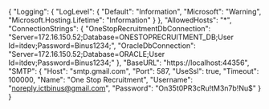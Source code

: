 {
  "Logging": {
    "LogLevel": {
      "Default": "Information",
      "Microsoft": "Warning",
      "Microsoft.Hosting.Lifetime": "Information"
    }
  },
  "AllowedHosts": "*",
  "ConnectionStrings": {
    "OneStopRecruitmentDbConnection": "Server=172.16.150.52;Database=ONESTOPRECRUITMENT_DB;User Id=itdev;Password=Binus1234;",
    "OracleDbConnection": "Server=172.16.150.52;Database=ORACLE;User Id=itdev;Password=Binus1234;"
  },
  "BaseURL": "https://localhost:44356",
  "SMTP": {
    "Host": "smtp.gmail.com",
    "Port": 587,
    "UseSsl": true,
    "Timeout": 100000,
    "Name": "One Stop Recruitment",
    "Username": "noreply.ictbinus@gmail.com",
    "Password": "On35t0PR3cRu!tM3n7b!Nu$"
  }
}